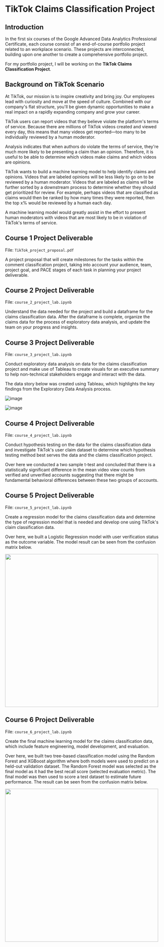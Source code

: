 # TikTok Claims Classification Project

## Introduction
In the first six courses of the Google Advanced Data Analytics Professional Certificate, each course consist of an end-of-course portfolio project related to an workplace scenario. These projects are interconnected, building upon one another to create a comprehensive portfolio project. 

For my portfolio project, I will be working on the **TikTok Claims Classification Project**.

## Background on TikTok Scenario
At TikTok, our mission is to inspire creativity and bring joy. Our employees lead with curiosity and move at the speed of culture. Combined with our company's flat structure, you'll be given dynamic opportunities to make a real impact on a rapidly expanding company and grow your career.

TikTok users can report videos that they believe violate the platform's terms of service. Because there are millions of TikTok videos created and viewed every day, this means that many videos get reported&mdash;too many to be individually reviewed by a human moderator.

Analysis indicates that when authors do violate the terms of service, they're much more likely to be presenting a claim than an opinion. Therefore, it is useful to be able to determine which videos make claims and which videos are opinions.

TikTok wants to build a machine learning model to help identify claims and opinions. Videos that are labeled opinions will be less likely to go on to be reviewed by a human moderator. Videos that are labeled as claims will be further sorted by a downstream process to determine whether they should get prioritized for review. For example, perhaps videos that are classified as claims would then be ranked by how many times they were reported, then the top x% would be reviewed by a human each day.

A machine learning model would greatly assist in the effort to present human moderators with videos that are most likely to be in violation of TikTok's terms of service.

## Course 1 Project Deliverable
File: `TikTok_project_proposal.pdf`

A project proposal that will create milestones for the tasks within the comment classification project, taking into account your audience, team, project goal, and PACE stages of each task in planning your project deliverable.

## Course 2 Project Deliverable
File: `course_2_project_lab.ipynb`

Understand the data needed for the project and build a dataframe for the claims classification data. After the dataframe is complete, organize the claims data for the process of exploratory data analysis, and update the team on your progress and insights.

## Course 3 Project Deliverable
File: `course_3_project_lab.ipynb`

Conduct exploratory data analysis on data for the claims classification project and make use of Tableau to create visuals for an executive summary to help non-technical stakeholders engage and interact with the data.

The data story below was created using Tableau, which highlights the key findings from the Exploratory Data Analysis process.

![image](assets/EDA1.jpg)

![image](assets/EDA2.jpg)

## Course 4 Project Deliverable
File: `course_4_project_lab.ipynb`

Conduct hypothesis testing on the data for the claims classification data and investigate TikTok's user claim dataset to determine which hypothesis testing method best serves the data and the claims classification project.

Over here we conducted a two sample t-test and concluded that there is a statistically significant difference in the mean video view counts from verified and unverified accounts suggesting that there might be fundamental behavioral differences between these two groups of accounts.

## Course 5 Project Deliverable
File: `course_5_project_lab.ipynb`

Create a regression model for the claims classification data and determine the type of regression model that is needed and develop one using TikTok's claim classification data.

Over here, we built a Logistic Regression model with user verification status as the outcome variable. The model result can be seen from the confusion matrix below.

<img src="assets/confusionMatrixLR.png" width="500" height="auto" />

## Course 6 Project Deliverable
File: `course_6_project_lab.ipynb`

Create the final machine learning model for the claims classification data, which include feature engineering, model development, and evaluation. 

Over here, we built two tree-based classification model using the Random Forest and XGBoost algorithm where both models were used to predict on a held-out validation dataset. The Random Forest model was selected as the final model as it had the best recall score (selected evaluation metric). The final model was then used to score a test dataset to estimate future performance. The result can be seen from the confusion matrix below.

<img src="assets/confusionMatrixRF.png" width="500" height="auto" />
